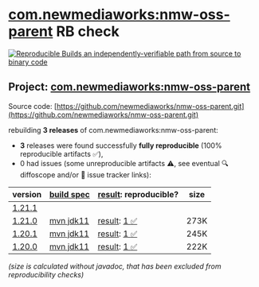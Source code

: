 [com.newmediaworks:nmw-oss-parent](https://central.sonatype.com/artifact/com.newmediaworks/nmw-oss-parent/versions) RB check
=======

[![Reproducible Builds](https://reproducible-builds.org/images/logos/rb.svg) an independently-verifiable path from source to binary code](https://reproducible-builds.org/)

## Project: [com.newmediaworks:nmw-oss-parent](https://central.sonatype.com/artifact/com.newmediaworks/nmw-oss-parent/versions)

Source code: [https://github.com/newmediaworks/nmw-oss-parent.git](https://github.com/newmediaworks/nmw-oss-parent.git)

rebuilding **3 releases** of com.newmediaworks:nmw-oss-parent:
- **3** releases were found successfully **fully reproducible** (100% reproducible artifacts :white_check_mark:),
- 0 had issues (some unreproducible artifacts :warning:, see eventual :mag: diffoscope and/or :memo: issue tracker links):

| version | [build spec](/BUILDSPEC.md) | [result](https://reproducible-builds.org/docs/jvm/): reproducible? | size |
| -- | --------- | ------ | -- |
| [1.21.1](https://central.sonatype.com/artifact/com.newmediaworks/nmw-oss-parent/1.21.1/pom) | | | |
| [1.21.0](https://central.sonatype.com/artifact/com.newmediaworks/nmw-oss-parent/1.21.0/pom) | [mvn jdk11](nmw-oss-parent-1.21.0.buildspec) | [result](nmw-oss-parent-1.21.0.buildinfo): [1 :white_check_mark: ](nmw-oss-parent-1.21.0.buildcompare) | 273K |
| [1.20.1](https://central.sonatype.com/artifact/com.newmediaworks/nmw-oss-parent/1.20.1/pom) | [mvn jdk11](nmw-oss-parent-1.20.1.buildspec) | [result](nmw-oss-parent-1.20.1.buildinfo): [1 :white_check_mark: ](nmw-oss-parent-1.20.1.buildcompare) | 245K |
| [1.20.0](https://central.sonatype.com/artifact/com.newmediaworks/nmw-oss-parent/1.20.0/pom) | [mvn jdk11](nmw-oss-parent-1.20.0.buildspec) | [result](nmw-oss-parent-1.20.0.buildinfo): [1 :white_check_mark: ](nmw-oss-parent-1.20.0.buildcompare) | 222K |

<i>(size is calculated without javadoc, that has been excluded from reproducibility checks)</i>
